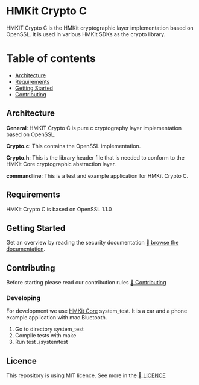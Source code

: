 # HMKit Crypto C

HMKIT Crypto C is the HMKit cryptographic layer implementation based on OpenSSL. It is used in various HMKit SDKs as the crypto library.

# Table of contents

* [Architecture](#features)
* [Requirements](#requirements)
* [Getting Started](#getting-started)
* [Contributing](#contributing)

## Architecture

**General**: HMKIT Crypto C is pure c cryptography layer implementation based on OpenSSL. 

**Crypto.c**: This contains the OpenSSL implementation.

**Crypto.h**: This is the library header file that is needed to conform to the HMKit Core cryptographic abstraction layer.

**commandline**: This is a test and example application for HMKit Crypto C.

## Requirements

HMKit Crypto C is based on OpenSSL 1.1.0 

## Getting Started

Get an overview by reading the security documentation [📘 browse the documentation](https://high-mobility.com/learn/documentation/security/overview/).

## Contributing

Before starting please read our contribution rules [📘 Contributing](CONTRIBUTE.md)

### Developing

For development we use [HMKit Core](https://github.com/highmobility/hmkit-core) system_test. It is a car and a phone example application with mac Bluetooth. 

1. Go to directory system_test
2. Compile tests with make
3. Run test ./systemtest

## Licence
This repository is using MIT licence. See more in the [📘 LICENCE](LICENCE.md)